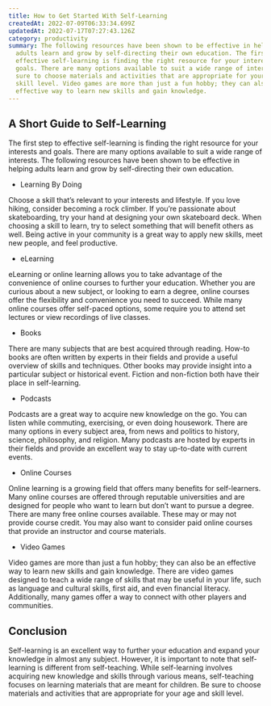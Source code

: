 ```yaml
---
title: How to Get Started With Self-Learning
createdAt: 2022-07-09T06:33:34.699Z
updatedAt: 2022-07-17T07:27:43.126Z
category: productivity
summary: The following resources have been shown to be effective in helping
  adults learn and grow by self-directing their own education. The first step to
  effective self-learning is finding the right resource for your interests and
  goals. There are many options available to suit a wide range of interests. Be
  sure to choose materials and activities that are appropriate for your age and
  skill level. Video games are more than just a fun hobby; they can also be an
  effective way to learn new skills and gain knowledge.
---
```


## A Short Guide to Self-Learning

The first step to effective self-learning is finding the right resource for your interests and goals. There are many options available to suit a wide range of interests. The following resources have been shown to be effective in helping adults learn and grow by self-directing their own education.

- Learning By Doing

Choose a skill that’s relevant to your interests and lifestyle. If you love hiking, consider becoming a rock climber. If you’re passionate about skateboarding, try your hand at designing your own skateboard deck. When choosing a skill to learn, try to select something that will benefit others as well. Being active in your community is a great way to apply new skills, meet new people, and feel productive.
- eLearning

eLearning or online learning allows you to take advantage of the convenience of online courses to further your education. Whether you are curious about a new subject, or looking to earn a degree, online courses offer the flexibility and convenience you need to succeed. While many online courses offer self-paced options, some require you to attend set lectures or view recordings of live classes.

- Books

There are many subjects that are best acquired through reading. How-to books are often written by experts in their fields and provide a useful overview of skills and techniques. Other books may provide insight into a particular subject or historical event. Fiction and non-fiction both have their place in self-learning.

- Podcasts

Podcasts are a great way to acquire new knowledge on the go. You can listen while commuting, exercising, or even doing housework. There are many options in every subject area, from news and politics to history, science, philosophy, and religion. Many podcasts are hosted by experts in their fields and provide an excellent way to stay up-to-date with current events.

- Online Courses

Online learning is a growing field that offers many benefits for self-learners. Many online courses are offered through reputable universities and are designed for people who want to learn but don’t want to pursue a degree. There are many free online courses available. These may or may not provide course credit. You may also want to consider paid online courses that provide an instructor and course materials.

- Video Games

Video games are more than just a fun hobby; they can also be an effective way to learn new skills and gain knowledge. There are video games designed to teach a wide range of skills that may be useful in your life, such as language and cultural skills, first aid, and even financial literacy. Additionally, many games offer a way to connect with other players and communities.

## Conclusion

Self-learning is an excellent way to further your education and expand your knowledge in almost any subject. However, it is important to note that self-learning is different from self-teaching. While self-learning involves acquiring new knowledge and skills through various means, self-teaching focuses on learning materials that are meant for children. Be sure to choose materials and activities that are appropriate for your age and skill level.
